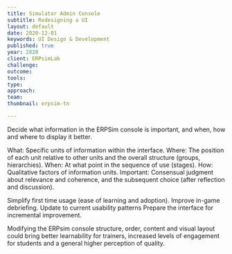 ```yaml
---
title: Simulator Admin Console
subtitle: Redesigning a UI
layout: default
date: 2020-12-01
keywords: UI Design & Development
published: true
year: 2020
client: ERPsimLab
challenge:
outcome:
tools:
type:
approach:
team:
thumbnail: erpsim-tn

---
```



Decide what information in the ERPSim console is important, and when, how and where to display it better.

What: Specific units of information within the interface.
Where: The position of each unit relative to other units and the overall structure (groups, hierarchies).
When: At what point in the sequence of use (stages).
How: Qualitative factors of information units.
Important: Consensual judgment about relevance and coherence, and the subsequent choice (after reflection and discussion).

Simplify first time usage (ease of learning and adoption).
Improve in-game debriefing.
Update to current usability patterns
Prepare the interface for incremental improvement.

Modifying the ERPsim console structure, order, content and visual layout could bring better learnability for trainers, increased levels of engagement for students and a general higher perception of quality.

